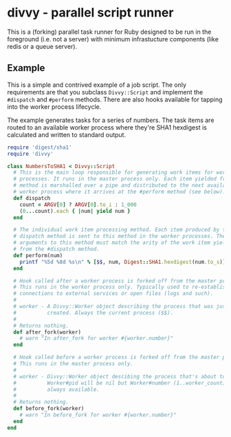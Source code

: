 divvy - parallel script runner
=============================

This is a (forking) parallel task runner for Ruby designed to be run in the
foreground (i.e. not a server) with minimum infrastucture components (like redis
or a queue server).

Example
-------

This is a simple and contrived example of a job script. The only requirements
are that you subclass `Divvy::Script` and implement the `#dispatch` and
`#perform` methods. There are also hooks available for tapping into the worker
process lifecycle.

The example generates tasks for a series of numbers. The task items are routed
to an available worker process where they're SHA1 hexdigest is calculated and
written to standard output.

``` ruby
require 'digest/sha1'
require 'divvy'

class NumbersToSHA1 < Divvy::Script
  # This is the main loop responsible for generating work items for worker
  # processes. It runs in the master process only. Each item yielded from this
  # method is marshalled over a pipe and distributed to the next available
  # worker process where it arrives at the #perform method (see below).
  def dispatch
    count = ARGV[0] ? ARGV[0].to_i : 1_000
    (0...count).each { |num| yield num }
  end

  # The individual work item processing method. Each item produced by the
  # dispatch method is sent to this method in the worker processes. The
  # arguments to this method must match the arity of the work item yielded
  # from the #dispatch method.
  def perform(num)
    printf "%5d %8d %s\n" % [$$, num, Digest::SHA1.hexdigest(num.to_s)]
  end

  # Hook called after a worker process is forked off from the master process.
  # This runs in the worker process only. Typically used to re-establish
  # connections to external services or open files (logs and such).
  #
  # worker - A Divvy::Worker object describing the process that was just
  #          created. Always the current process ($$).
  #
  # Returns nothing.
  def after_fork(worker)
    # warn "In after_fork for worker #{worker.number}"
  end

  # Hook called before a worker process is forked off from the master process.
  # This runs in the master process only.
  #
  # worker - Divvy::Worker object descibing the process that's about to fork.
  #          Worker#pid will be nil but Worker#number (1..worker_count) is
  #          always available.
  #
  # Returns nothing.
  def before_fork(worker)
    # warn "In before_fork for worker #{worker.number}"
  end
end
```
